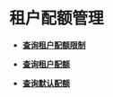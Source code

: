 # 租户配额管理<a name="ecs_03_1100"></a>

-   **[查询租户配额限制](查询租户配额限制.md)**  

-   **[查询租户配额](查询租户配额-16.md)**  

-   **[查询默认配额](查询默认配额.md)**  


